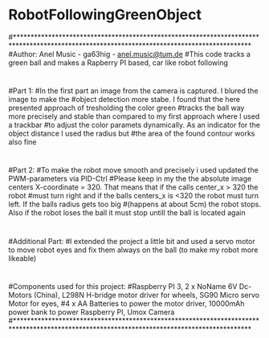 # RobotFollowingGreenObject


#*******************************************************************************************************************************************
#Author:			Anel Music - ga63hig - anel.music@tum.de
#This code tracks a green ball and makes a Rapberry PI based, car like robot following 
#
#Part 1:
#In the first part an image from the camera is captured. I blured the image to make the
#object detection more stabe. I found that the here presented approach of tresholding the color green
#tracks the ball way more precisely and stable than compared to my first approach where I used a trackbar
#to adjust the color paramets dynamically. As an indicator for the object distance I used the radius but
#the area of the found contour works also fine
#
#Part 2: 
#To make the robot move smooth and precisely i used updated the PWM-parameters via PID-Ctrl
#Please keep in my the the absolute image centers X-coordinate = 320. That means that if the calls center_x > 320 the robot
#must turn right and if the balls centers_x is <320 the robot must turn left. If the balls radius gets too big
#(happens at about 5cm) the robot stops. Also if the robot loses the ball it must stop untill the ball is located again
#
#Additional Part:
#I extended the project a little bit and used a servo motor to move robot eyes and fix them always on the ball (to make my robot more likeable)
# 
#Components used for this project:
#Raspberry PI 3, 2 x NoName 6V Dc-Motors (China), L298N H-bridge motor driver for wheels, SG90 Micro servo Motor for eyes, 
#4 x AA Batteries to power the motor driver, 10000mAh power bank to power Raspberry PI, Umox Camera
#*******************************************************************************************************************************************
